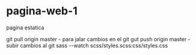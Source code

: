 # pagina-web-1
pagina estatica 

git pull origin master - para jalar cambios en el git
gut push origin master - subir cambios al git
sass --watch scss/styles.scss:css/styles.css